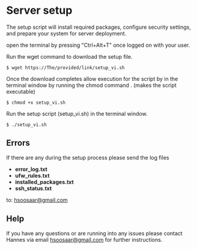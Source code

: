 # Server setup

The setup script will install required packages, configure security settings, and prepare your system for server deployment.

open the terminal by pressing "Ctrl+Alt+T" once logged on with your user. 

Run the wget command to download the setup file.

    $ wget https://The/provided/link/setup_vi.sh

Once the download completes allow execution for the script by in the terminal window by running the chmod command . (makes the script executable)

    $ chmod +x setup_vi.sh
 
Run the setup script (setup_vi.sh) in the terminal window.

    $ ./setup_vi.sh

## Errors

If there are any during the setup process please send the log files

- **error_log.txt**
- **ufw_rules.txt**
- **installed_packages.txt**
- **ssh_status.txt**

 to: hsoosaar@gmail.com

 ## Help

 If you have any questions or are running into any issues please contact Hannes via email  hsoosaar@gmail.com for further instructions.